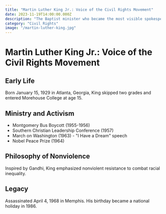 ```yaml
---
title: "Martin Luther King Jr.: Voice of the Civil Rights Movement"
date: 2023-11-19T14:00:00.000Z
description: "The Baptist minister who became the most visible spokesperson of the civil rights movement."
category: "Civil Rights"
image: "/martin-luther-king.jpg"
---
```


# Martin Luther King Jr.: Voice of the Civil Rights Movement

## Early Life
Born January 15, 1929 in Atlanta, Georgia, King skipped two grades and entered Morehouse College at age 15.

## Ministry and Activism
- Montgomery Bus Boycott (1955-1956)
- Southern Christian Leadership Conference (1957)
- March on Washington (1963) - "I Have a Dream" speech
- Nobel Peace Prize (1964)

## Philosophy of Nonviolence
Inspired by Gandhi, King emphasized nonviolent resistance to combat racial inequality.

## Legacy
Assassinated April 4, 1968 in Memphis. His birthday became a national holiday in 1986.
